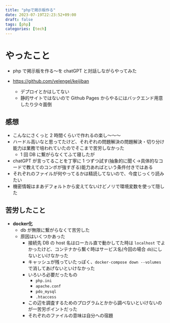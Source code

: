 ```yaml
---
title: "phpで掲示板作る"
date: 2023-07-19T22:23:52+09:00
draft: false
tags: [php]
categories: [tech]
---
```


# やったこと
* php で掲示板を作る〜を chatGPT と対話しながらやってみた
* https://github.com/velengel/keijiban
  * デプロイとかはしてない
  * 静的サイトではないので Github Pages からやるにはバックエンド用意したり少々面倒

  <!--more-->

## 感想
* こんなにさくっと 2 時間くらいで作れるの楽し〜〜〜
* ハードル高いなと思ってたけど、それぞれの問題解決の問題解決・切り分け能力は業務で培われていたのでそこまで苦労しなかった
  * 1 回 DB に繋がらなくてふて寝したが
* chatGPT が言ってることを丁寧に 1 つずつ試す(抽象的に聞く→具体的なコードで教えてのコンボが強すぎる)能力あればという条件付きではある
* それぞれのファイルが何やってるかは精読してないので、今度じっくり読みたい
* 機密情報はまあデフォルトから変えてないけどノリで環境変数を使って隠した

## 苦労したこと
* **docker化**
  * db が無限に繋がらなくて苦労した
  * 原因はいくつかあった
    * 接続先 DB の host 名はローカル直で動かしてた時は `localhost` でよかったけど、コンテナから繋ぐ時はサービス名(今回の場合 `db`)にしないといけなかった
    * キャッシュが残っていたっぽく、`docker-compose down --volumes` で消してあげないといけなかった
    * いろいろ必要だったもの
      * `php.ini`
      * `apache.conf`
      * `pdo_mysql`
      * `.htaccess`
    * この辺を調査するためのプログラムとかから調べないといけないのが一苦労ポイントだった
    * それぞれのファイルの意味は自分への宿題
